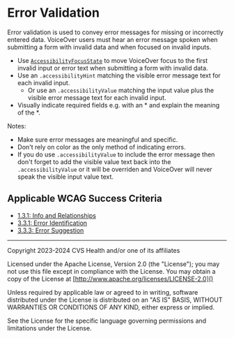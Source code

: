 # Error Validation

Error validation is used to convey error messages for missing or incorrectly entered data. VoiceOver users must hear an error message spoken when submitting a form with invalid data and when focused on invalid inputs.

* Use [`AccessibilityFocusState`](https://developer.apple.com/documentation/swiftui/accessibilityfocusstate) to move VoiceOver focus to the first invalid input or error text when submitting a form with invalid data. 
* Use an `.accessibilityHint` matching the visible error message text for each invalid input.
  * Or use an `.accessibilityValue` matching the input value plus the visible error message text for each invalid input.
* Visually indicate required fields e.g. with an \* and explain the meaning of the \*.

Notes:

* Make sure error messages are meaningful and specific. 
* Don't rely on color as the only method of indicating errors. 
* If you do use `.accessibilityValue` to include the error message then don't forget to add the visible value text back into the `.accessibilityValue` or it will be overriden and VoiceOver will never speak the visible input value text.

## Applicable WCAG Success Criteria
- [1.3.1: Info and Relationships](https://www.w3.org/WAI/WCAG22/Understanding/info-and-relationships)
- [3.3.1: Error Identification](https://www.w3.org/WAI/WCAG22/Understanding/error-identification)
- [3.3.3: Error Suggestion](https://www.w3.org/WAI/WCAG22/Understanding/error-suggestion)

----

Copyright 2023-2024 CVS Health and/or one of its affiliates

Licensed under the Apache License, Version 2.0 (the "License");
you may not use this file except in compliance with the License.
You may obtain a copy of the License at
[http://www.apache.org/licenses/LICENSE-2.0]()

Unless required by applicable law or agreed to in writing, software
distributed under the License is distributed on an "AS IS" BASIS,
WITHOUT WARRANTIES OR CONDITIONS OF ANY KIND, either express or implied.

See the License for the specific language governing permissions and
limitations under the License.
